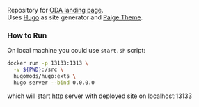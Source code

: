 Repository for [ODA landing page](https://oda.digital).  
Uses [Hugo](https://gohugo.io/) as site generator and [Paige Theme](https://willfaught.com/paige/).

### How to Run

On local machine you could use `start.sh` script:
```sh
docker run -p 13133:1313 \
  -v ${PWD}:/src \
  hugomods/hugo:exts \
  hugo server --bind 0.0.0.0
```
which will start http server with deployed site on localhost:13133
